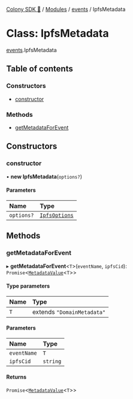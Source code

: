 [Colony SDK 🚀](../README.md) / [Modules](../modules.md) / [events](../modules/events.md) / IpfsMetadata

# Class: IpfsMetadata

[events](../modules/events.md).IpfsMetadata

## Table of contents

### Constructors

- [constructor](events.IpfsMetadata.md#constructor)

### Methods

- [getMetadataForEvent](events.IpfsMetadata.md#getmetadataforevent)

## Constructors

### constructor

• **new IpfsMetadata**(`options?`)

#### Parameters

| Name | Type |
| :------ | :------ |
| `options?` | [`IpfsOptions`](../interfaces/events.IpfsOptions.md) |

## Methods

### getMetadataForEvent

▸ **getMetadataForEvent**<`T`\>(`eventName`, `ipfsCid`): `Promise`<[`MetadataValue`](../modules/events.md#metadatavalue)<`T`\>\>

#### Type parameters

| Name | Type |
| :------ | :------ |
| `T` | extends ``"DomainMetadata"`` |

#### Parameters

| Name | Type |
| :------ | :------ |
| `eventName` | `T` |
| `ipfsCid` | `string` |

#### Returns

`Promise`<[`MetadataValue`](../modules/events.md#metadatavalue)<`T`\>\>
